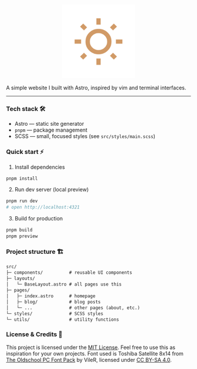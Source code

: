 <div align="center">
  <img src="public/android-chrome-512x512.png" alt="Site Icon" width="200">
</div>

A simple website I built with Astro, inspired by vim and terminal interfaces.

---

### Tech stack 🛠️

- Astro — static site generator
- `pnpm` — package management
- SCSS — small, focused styles (see `src/styles/main.scss`)

### Quick start ⚡️

1. Install dependencies

```bash
pnpm install
```

2. Run dev server (local preview)

```bash
pnpm run dev
# open http://localhost:4321
```

3. Build for production

```bash
pnpm build
pnpm preview
```

### Project structure 🏗️

```
src/
├─ components/          # reusable UI components
├─ layouts/
│   └─ BaseLayout.astro # all pages use this
├─ pages/
│   ├─ index.astro      # homepage
│   ├─ blog/            # blog posts
│   └─ ...              # other pages (about, etc.)
└─ styles/              # SCSS styles
└─ utils/               # utility functions
```

### License & Credits 🪪

This project is licensed under the [MIT License](LICENSE). Feel free to use this as inspiration for your own projects. Font used is Toshiba Satellite 8x14 from [The Oldschool PC Font Pack](https://int10h.org/oldschool-pc-fonts/) by VileR, licensed under [CC BY-SA 4.0](https://creativecommons.org/licenses/by-sa/4.0/).
